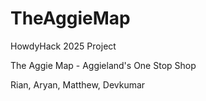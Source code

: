 # TheAggieMap
HowdyHack 2025 Project

The Aggie Map - Aggieland's One Stop Shop 

Rian, Aryan, Matthew, Devkumar

